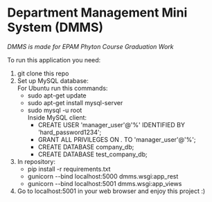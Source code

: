 # Department Management Mini System (DMMS)

*DMMS is made for EPAM Phyton Course Graduation Work*

To run this application you need:
1. git clone this repo
2. Set up MySQL database:  
For Ubuntu run this commands:
   * sudo apt-get update
   * sudo apt-get install mysql-server
   * sudo mysql -u root  
   Inside MySQL client:
       * CREATE USER 'manager_user'@'%' IDENTIFIED BY 'hard_password1234';
       * GRANT ALL PRIVILEGES ON *.* TO 'manager_user'@'%';
       * CREATE DATABASE company_db;
       * CREATE DATABASE test_company_db;
3. In repository:
    * pip install -r requirements.txt
    * gunicorn --bind localhost:5000 dmms.wsgi:app_rest
    * gunicorn --bind localhost:5001 dmms.wsgi:app_views
4. Go to localhost:5001 in your web browser and enjoy this project :)
